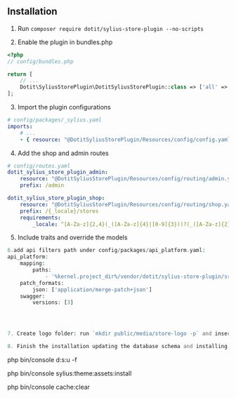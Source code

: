 ## Installation

1. Run `composer require dotit/sylius-store-plugin --no-scripts`

2. Enable the plugin in bundles.php

```php
<?php
// config/bundles.php

return [
    // ...
    Dotit\SyliusStorePlugin\DotitSyliusStorePlugin::class => ['all' => true],
];
```

3. Import the plugin configurations

```yml
# config/packages/_sylius.yaml
imports:
    # ...
    - { resource: "@DotitSyliusStorePlugin/Resources/config/config.yaml" }
```

4. Add the shop and admin routes

```yml
# config/routes.yaml
dotit_sylius_store_plugin_admin:
    resource: "@DotitSyliusStorePlugin/Resources/config/routing/admin.yaml"
    prefix: /admin

dotit_sylius_store_plugin_shop:
    resource: "@DotitSyliusStorePlugin/Resources/config/routing/shop.yaml"
    prefix: /{_locale}/stores
    requirements:
        _locale: ^[A-Za-z]{2,4}(_([A-Za-z]{4}|[0-9]{3}))?(_([A-Za-z]{2}|[0-9]{3}))?$
```

5. Include traits and override the models

```php
6.add api filters path under config/packages/api_platform.yaml:
api_platform:
    mapping:
        paths:
            - '%kernel.project_dir%/vendor/dotit/sylius-store-plugin/src/Resources/config/api_platform'
    patch_formats:
        json: ['application/merge-patch+json']
    swagger:
        versions: [3]




7. Create logo folder: run `mkdir public/media/store-logo -p` and insert a .gitkeep file in that folder

8. Finish the installation updating the database schema and installing assets

```
php bin/console d:s:u -f

php bin/console sylius:theme:assets:install

php bin/console cache:clear
```
